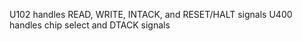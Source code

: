 U102 handles READ, WRITE, INTACK, and RESET/HALT signals
U400 handles chip select and DTACK signals
